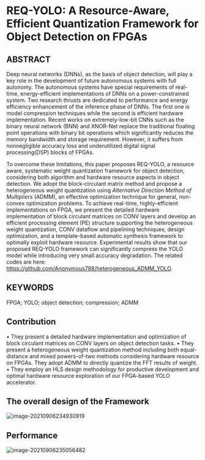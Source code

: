 # REQ-YOLO: A Resource-Aware, Efficient Quantization Framework for Object Detection on FPGAs

## ABSTRACT

Deep neural networks (DNNs), as the basis of object detection, will play a key role in the development of future autonomous systems with full autonomy. The autonomous systems have special requirements of real-time, energy-efficient implementations of DNNs on a power-constrained system. Two research thrusts are dedicated to performance and energy efficiency enhancement of the inference phase of DNNs. The first one is model compression techniques while the second is efficient hardware implementation. Recent works on extremely-low-bit CNNs such as the binary neural network (BNN) and XNOR-Net replace the traditional floating point operations with binary bit operations which significantly reduces the memory bandwidth and storage requirement. However, it suffers from nonnegligible accuracy loss and underutilized digital signal processing(DSP) blocks of FPGAs. 

To overcome these limitations, this paper proposes REQ-YOLO, a resource aware, systematic weight quantization framework for object detection, considering both algorithm and hardware resource aspects in object detection. We adopt the block-circulant matrix method and propose a heterogeneous weight quantization using *Alternative Direction Method of Multipliers* (ADMM), an effective optimization technique for general, non-convex optimization problems. To achieve real-time, highly-efficient implementations on FPGA, we present the detailed hardware implementation of block circulant matrices on CONV layers and develop an efficient processing element (PE) structure supporting the heterogeneous weight quantization, CONV dataflow and pipelining techniques, design optimization, and a template-based automatic synthesis framework to optimally exploit hardware resource. Experimental results show that our proposed REQ-YOLO framework can significantly compress the YOLO model while introducing very small accuracy degradation. The related codes are here: https://github.com/Anonymous788/heterogeneous_ADMM_YOLO.

## **KEYWORDS**

FPGA; YOLO; object detection; compression; ADMM

## Contribution

• They present a detailed hardware implementation and optimization of block circulant matrices on CONV layers on object detection tasks.
• They present a heterogeneous weight quantization method including both equal-distance and mixed powers-of-two methods considering hardware resource on FPGAs. They adopt ADMM to directly quantize the FFT results of weight.
• They employ an HLS design methodology for productive development and optimal hardware resource exploration of our FPGA-based YOLO accelerator.

## The overall design of the Framework

![image-20210906234930919](https://gitee.com/feiyipengfei/pic-md1/raw/master/20210906234930.png)

## Performance

![image-20210906235056482](https://gitee.com/feiyipengfei/pic-md1/raw/master/20210906235056.png)

